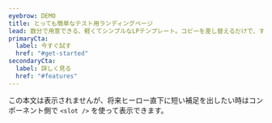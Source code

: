 ```yaml
---
eyebrow: DEMO
title: とっても簡単なテスト用ランディングページ
lead: 数分で用意できる、軽くてシンプルなLPテンプレート。コピーを差し替えるだけで、すぐに使えます。
primaryCta:
  label: 今すぐ試す
  href: "#get-started"
secondaryCta:
  label: 詳しく見る
  href: "#features"
---
```


この本文は表示されませんが、将来ヒーロー直下に短い補足を出したい時はコンポーネント側で `<slot />` を使って表示できます。

